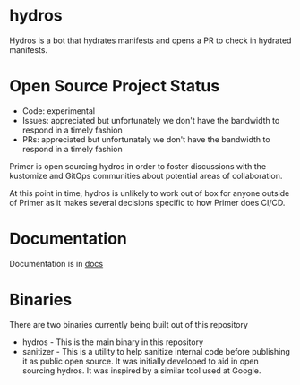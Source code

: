 # hydros

Hydros is a bot that hydrates manifests and opens a PR to check in hydrated manifests.

# Open Source Project Status

* Code: experimental
* Issues: appreciated but unfortunately we don't have the bandwidth to respond in a timely fashion
* PRs: appreciated but unfortunately we don't have the bandwidth to respond in a timely fashion

Primer is open sourcing hydros in order to foster discussions with the kustomize and GitOps
communities about potential areas of collaboration.

At this point in time, hydros is unlikely to work out of box for anyone outside of Primer
as it makes several decisions specific to how Primer does CI/CD.

# Documentation

Documentation is in [docs](docs)

# Binaries

There are two binaries currently being built out of this repository

* hydros - This is the main binary in this repository
* sanitizer - This is a utility to help sanitize internal code before publishing it as public open source. It was
   initially developed to aid in open sourcing hydros. It was inspired by a similar tool used at Google.
